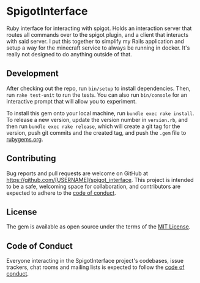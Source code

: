 # SpigotInterface

Ruby interface for interacting with spigot. Holds an interaction server that routes all commands over to the spigot plugin, and a client that interacts with said server. I put this together to simplify my Rails application and setup a way for the minecraft service to always be running in docker. It's really not designed to do anything outside of that.

## Development

After checking out the repo, run `bin/setup` to install dependencies. Then, run `rake test-unit` to run the tests. You can also run `bin/console` for an interactive prompt that will allow you to experiment.

To install this gem onto your local machine, run `bundle exec rake install`. To release a new version, update the version number in `version.rb`, and then run `bundle exec rake release`, which will create a git tag for the version, push git commits and the created tag, and push the `.gem` file to [rubygems.org](https://rubygems.org).

## Contributing

Bug reports and pull requests are welcome on GitHub at https://github.com/[USERNAME]/spigot_interface. This project is intended to be a safe, welcoming space for collaboration, and contributors are expected to adhere to the [code of conduct](https://github.com/[USERNAME]/spigot_interface/blob/master/CODE_OF_CONDUCT.md).

## License

The gem is available as open source under the terms of the [MIT License](https://opensource.org/licenses/MIT).

## Code of Conduct

Everyone interacting in the SpigotInterface project's codebases, issue trackers, chat rooms and mailing lists is expected to follow the [code of conduct](https://github.com/cincospenguinos/MinecraftStartup/spigot_interface/CODE_OF_CONDUCT.md).
